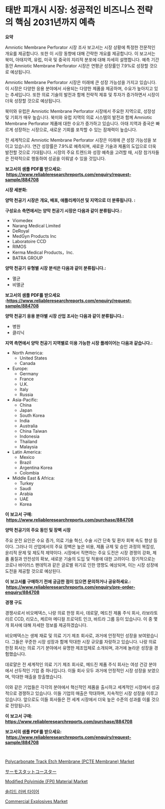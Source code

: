 <p><h1>태반 피개시 시장: 성공적인 비즈니스 전략의 핵심 2031년까지 예측</h1></p><p><strong>요약</strong></p>
<p><p>Amniotic Membrane Perforator 시장 조사 보고서는 시장 상황에 특정한 전문적인 개요를 제공합니다. 또한 이 시장 동향에 대해 간략한 개요를 제공합니다. 이 보고서는 북미, 아태지역, 유럽, 미국 및 중국의 지리적 분포에 대해 자세히 설명합니다. 예측 기간 동안 Amniotic Membrane Perforator 시장은 연평균 성장률인 7.9%로 성장할 것으로 예상됩니다.</p><p>Amniotic Membrane Perforator 시장은 미래에 큰 성장 가능성을 가지고 있습니다. 이 시장은 다양한 응용 분야에서 사용되는 다양한 제품을 제공하며, 수요가 높아지고 있는 추세입니다. 또한 의료 기술의 발전과 함께 전략적 제휴 및 투자가 증가하면서 시장이 더욱 성장할 것으로 예상됩니다.</p><p>북미와 유럽은 Amniotic Membrane Perforator 시장에서 주요한 지역으로, 성장성 및 기회가 매우 높습니다. 북미와 유럽 지역의 의료 시스템의 발전과 함께 Amniotic Membrane Perforator 제품에 대한 수요가 증가하고 있습니다. 아태 지역과 중국은 빠르게 성장하는 시장으로, 새로운 기회를 포착할 수 있는 잠재력이 높습니다.</p><p>전 세계적으로 Amniotic Membrane Perforator 시장은 미래에 큰 성장 가능성을 보이고 있습니다. 연간 성장률은 7.9%로 예측되며, 새로운 기술과 제품의 도입으로 더욱 발전할 것으로 기대됩니다. 시장의 주요 트렌드와 성장 예측을 고려할 때, 시장 참가자들은 전략적으로 행동하여 성공을 이뤄낼 수 있을 것입니다.</p></p>
<p><strong>보고서의 샘플 PDF를 받으세요: &nbsp;<a href="https://www.reliableresearchreports.com/enquiry/request-sample/884708">https://www.reliableresearchreports.com/enquiry/request-sample/884708</a></strong></p>
<p><strong>시장 세분화:</strong></p>
<p><strong> 양막 천공기 시장은 개요, 배포, 애플리케이션 및 지역으로 더 분류됩니다. :</strong></p>
<p><strong>구성요소 측면에서는 양막 천공기 시장은 다음과 같이 분류됩니다.:</strong></p>
<p><ul><li>Viomedex</li><li>Narang Medical Limited</li><li>DeRoyal</li><li>MedGyn Products Inc</li><li>Laboratoire CCD</li><li>RIMOS</li><li>Kerma Medical Products，Inc.</li><li>BATRA GROUP</li></ul></p>
<p><strong> 양막 천공기 유형별 시장 분석은 다음과 같이 분류됩니다.:</strong></p>
<p><ul><li>멸균</li><li>비멸균</li></ul></p>
<p><strong>보고서의 샘플 PDF를 받으세요 :<a href="https://www.reliableresearchreports.com/enquiry/request-sample/884708">https://www.reliableresearchreports.com/enquiry/request-sample/884708</a></strong></p>
<p><strong> 양막 천공기 응용 분야별 시장 산업 조사는 다음과 같이 분류됩니다.:</strong></p>
<p><ul><li>병원</li><li>클리닉</li></ul></p>
<p><strong>지역 측면에서 양막 천공기 지역별로 이용 가능한 시장 플레이어는 다음과 같습니다.:</strong></p>
<p><ul>
    <li>
        North America:
        <ul>
            <li>United States</li>
            <li>Canada</li>
        </ul>
    </li>
    <li>
        Europe:
        <ul>
            <li>Germany</li>
            <li>France</li>
            <li>U.K.</li>
            <li>Italy</li>
            <li>Russia</li>
        </ul>
    </li>
    <li>
        Asia-Pacific:
        <ul>
            <li>China</li>
            <li>Japan</li>
            <li>South Korea</li>
            <li>India</li>
            <li>Australia</li>
            <li>China Taiwan</li>
            <li>Indonesia</li>
            <li>Thailand</li>
            <li>Malaysia</li>
        </ul>
    </li>
    <li>
        Latin America:
        <ul>
            <li>Mexico</li>
            <li>Brazil</li>
            <li>Argentina Korea</li>
            <li>Colombia</li>
        </ul>
    </li>
    <li>
        Middle East & Africa:
        <ul>
            <li>Turkey</li>
            <li>Saudi</li>
            <li>Arabia</li>
            <li>UAE</li>
            <li>Korea</li>
        </ul>
    </li>
    </ul></p>
<p><strong>이 보고서 구매: &nbsp;<a href="https://www.reliableresearchreports.com/purchase/884708">https://www.reliableresearchreports.com/purchase/884708</a></strong></p>
<p><strong>양막 천공기의 주요 동인 및 장벽 시장</strong></p>
<p><p>주요 운전 요인은 수요 증가, 의료 기술 혁신, 수술 시간 단축 및 환자 회복 속도 향상 등이다. 그러나 이 산업에서의 주요 장벽은 높은 비용, 제품 규제 및 승인 과정의 복잡성, 윤리적 문제 및 제도적 제약이다. 시장에서 직면하는 주요 도전은 시장 경쟁의 강화, 제품 품질과 안전성의 확보, 새로운 기술의 도입 및 적용에 대한 고려이다. 장기적으로는 코로나 바이러스 팬데믹과 같은 글로벌 위기로 인한 영향도 예상되며, 이는 시장 성장에 도전을 제공할 것으로 예상된다.</p></p>
<p><strong>이 보고서를 구매하기 전에 궁금한 점이 있으면 문의하거나 공유하세요.: &nbsp;<a href="https://www.reliableresearchreports.com/enquiry/pre-order-enquiry/884708">https://www.reliableresearchreports.com/enquiry/pre-order-enquiry/884708</a></strong></p>
<p><strong>경쟁 구도</strong></p>
<p><p>경쟁사로서 비오메덱스, 나랑 의료 한정 회사, 데로얄, 메드진 제품 주식 회사, 라보라토리르 CCD, 리모스, 케르마 메디컬 프로덕트 인크, 바트라 그룹 등이 있습니다. 이 중 몇 개 회사에 대해 자세한 정보를 제공하겠습니다.</p><p>비오메덱스는 생체 재료 및 의료 기기 제조 회사로, 과거에 안정적인 성장을 보여왔습니다. 그들은 꾸준한 시장 성장과 함께 막대한 시장 규모를 자랑하고 있습니다. 나랑 의료 한정 회사는 의료 기기 분야에서 유명한 제조업체로 소개되며, 과거에 놀라운 성장을 경험했습니다.</p><p>데로얄은 전 세계적인 의료 기기 제조 회사로, 메드진 제품 주식 회사는 여성 건강 분야에서 선두적인 기업 중 하나입니다. 이들 회사 모두 과거에 안정적인 시장 성장을 보였으며, 막대한 매출을 창출했습니다.</p><p>이와 같은 기업들은 각각의 분야에서 혁신적인 제품을 출시하고 세계적인 시장에서 성공적으로 경쟁하고 있습니다. 이들 기업의 매출은 막대하며, 지속적인 시장 성장을 이루고 있습니다. 앞으로도 이들 회사들은 전 세계 시장에서 더욱 높은 수준의 성과를 이룰 것으로 전망됩니다.</p></p>
<p><strong>이 보고서 구매: &nbsp; <a href="https://www.reliableresearchreports.com/purchase/884708">https://www.reliableresearchreports.com/purchase/884708</a></strong></p>
<p><strong>보고서의 샘플 PDF를 받으세요: &nbsp;<a href="https://www.reliableresearchreports.com/enquiry/request-sample/884708">https://www.reliableresearchreports.com/enquiry/request-sample/884708</a></strong><strong></strong></p>
<p>&nbsp;</p>
<p><p><a href="https://github.com/lylyparadise/Market-Research-Report-List-2/blob/main/polycarbonate-track-etch-membrane-pcte-membrane-market.md">Polycarbonate Track Etch Membrane (PCTE Membrane) Market</a></p><p><a href="https://medium.com/@eunawiegad2023/%E3%82%B5%E3%83%BC%E3%83%A2%E3%82%B9%E3%82%BF%E3%83%83%E3%83%88%E3%82%B3%E3%83%BC%E3%82%B9%E3%82%BF%E3%83%BC%E3%83%9E%E3%83%BC%E3%82%B1%E3%83%83%E3%83%88%E3%81%AE%E3%82%B5%E3%82%A4%E3%82%BA-%E5%B8%82%E5%A0%B4%E3%81%AE%E8%A6%8B%E9%80%9A%E3%81%97%E3%81%A8%E5%B8%82%E5%A0%B4%E4%BA%88%E6%B8%AC-2024%E5%B9%B4%E3%81%8B%E3%82%892031%E5%B9%B4-6bca6fafc7bd">サーモスタットコースター</a></p><p><a href="https://issuu.com/reportprime-2/docs/modified-polyimide-fpi-material-market-size-2030.p">Modified Polyimide (FPI) Material Market</a></p><p><a href="https://github.com/vsap75a286l/Market-Research-Report-List-1/blob/main/78338521367.md">솔리드 러버 타이어</a></p><p><a href="https://issuu.com/reportprime-2/docs/commercial-explosives-market-size-2030.pptx">Commercial Explosives Market</a></p></p>